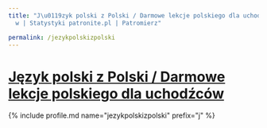 ```yaml
---
title: "J\u0119zyk polski z Polski / Darmowe lekcje polskiego dla uchod\u017Ac\xF3\
  w | Statystyki patronite.pl | Patromierz"

permalink: /jezykpolskizpolski
---
```


# [Język polski z Polski / Darmowe lekcje polskiego dla uchodźców](https://patronite.pl/jezykpolskizpolski)

{% include profile.md name="jezykpolskizpolski" prefix="j" %}
